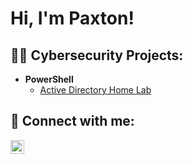 <h1>Hi, I'm Paxton! </h1>

<h2>👨‍💻 Cybersecurity  Projects:</h2>

- <b>PowerShell</b>
  - [Active Directory Home Lab](https://github.com/joshmadakor1/Algorithms-Practice)


<h2> 🤳 Connect with me:</h2>

[<img align="left" alt="PaxtonTabat | LinkedIn" width="22px" src="https://cdn.jsdelivr.net/npm/simple-icons@v3/icons/linkedin.svg" />][linkedin]

[linkedin]: https://www.linkedin.com/in/paxtontabat/
